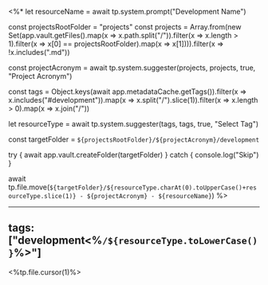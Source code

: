 <%* 
let resourceName = await tp.system.prompt("Development Name")

const projectsRootFolder = "projects"
const projects = Array.from(new Set(app.vault.getFiles().map(x => x.path.split("/")).filter(x => x.length > 1).filter(x => x[0] == projectsRootFolder).map(x => x[1]))).filter(x => !x.includes(".md"))

const projectAcronym = await tp.system.suggester(projects, projects, true, "Project Acronym")

const tags = Object.keys(await app.metadataCache.getTags()).filter(x => x.includes("#development")).map(x => x.split("/").slice(1)).filter(x => x.length > 0).map(x => x.join("/"))

let resourceType = await tp.system.suggester(tags, tags, true, "Select Tag")

const targetFolder = `${projectsRootFolder}/${projectAcronym}/development`

try {
	await app.vault.createFolder(targetFolder)
} catch {
	console.log("Skip")
}

await tp.file.move(`${targetFolder}/${resourceType.charAt(0).toUpperCase()+resourceType.slice(1)} - ${projectAcronym} - ${resourceName}`) 
%>

---
tags: ["development<%`/${resourceType.toLowerCase()}`%>"]
---

<%tp.file.cursor(1)%>
